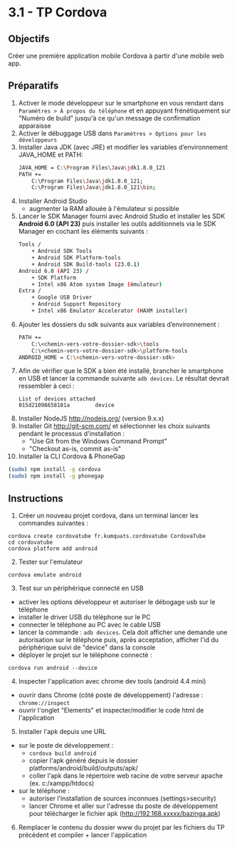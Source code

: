 # 3.1 - TP Cordova

## Objectifs
Créer une première application mobile Cordova à partir d'une mobile web app.

## Préparatifs
1. Activer le mode développeur sur le smartphone en vous rendant dans
`Paramètres > À propos du téléphone`
et en appuyant frénétiquement sur "Numéro de build" jusqu'à ce qu'un message de confirmation apparaisse
1. Activer le débuggage USB dans `Paramètres > Options pour les développeurs`
1. Installer Java JDK (avec JRE) et modifier les variables d’environnement JAVA_HOME et PATH:
    ```bash
    JAVA_HOME = C:\Program Files\Java\jdk1.8.0_121
    PATH +=
        C:\Program Files\Java\jdk1.8.0_121;
        C:\Program Files\Java\jdk1.8.0_121\bin;
    ```
1. Installer Android Studio
    + augmenter la RAM allouée à l'émulateur si possible
1. Lancer le SDK Manager fourni avec Android Studio et installer les SDK **Android 6.0 (API 23)** puis installer les outils additionnels via le SDK Manager en cochant les éléments suivants :
    ```bash
    Tools /
        + Android SDK Tools
        + Android SDK Platform-tools
        + Android SDK Build-tools (23.0.1)
    Android 6.0 (API 23) /
        + SDK Platform
        + Intel x86 Atom system Image (émulateur)
    Extra /
        + Google USB Driver
        + Android Support Repository
        + Intel x86 Emulator Accelerator (HAXM installer)
    ```
1. Ajouter les dossiers du sdk suivants aux variables d’environnement :
    ```bash
    PATH +=
        C:\<chemin-vers-votre-dossier-sdk>\tools
        C:\<chemin-vers-votre-dossier-sdk>\platform-tools
	ANDROID_HOME = C:\<chemin-vers-votre-dossier-sdk>
    ```
1. Afin de vérifier que le SDK a bien été installé, brancher le smartphone en USB et lancer la commande suivante `adb devices`. Le résultat devrait ressembler à ceci :
    ```
    List of devices attached
    015d21098658181a        device
    ```
1. Installer NodeJS http://nodejs.org/ (version 9.x.x)
1. Installer Git http://git-scm.com/ et sélectionner les choix suivants pendant le processus d'installation :
    + "Use Git from the Windows Command Prompt"
    + "Checkout as-is, commit as-is"
1. Installer la CLI Cordova & PhoneGap
```bash
(sudo) npm install -g cordova
(sudo) npm install -g phonegap
```

## Instructions
1. Créer un nouveau projet cordova, dans un terminal lancer les commandes suivantes :
```
cordova create cordovatube fr.kumquats.cordovatube CordovaTube
cd cordovatube
cordova platform add android
```

2. Tester sur l'emulateur
```
cordova emulate android
```

3. Test sur un périphérique connecté en USB
- activer les options développeur et autoriser le débogage usb sur le téléphone
- installer le driver USB du téléphone sur le PC
- connecter le téléphone au PC avec le cable USB
- lancer la commande : ```adb devices```. Cela doit afficher une demande  une autorisation sur le téléphone puis, après acceptation, afficher l'id du périphérique suivi de "device" dans la console
- déployer le projet sur le téléphone connecté :
````
cordova run android --device
````

4. Inspecter l'application avec chrome dev tools (android 4.4 mini)
- ouvrir dans Chrome (côté poste de développement) l'adresse : `chrome://inspect`
- ouvrir l'onglet "Elements" et inspecter/modifier le code html de l'application


5. Installer l'apk depuis une URL
- sur le poste de développement :
    + ```cordova build android```
    + copier l'apk généré depuis le dossier platforms/android/build/outputs/apk/
    + coller l'apk dans le répertoire web racine de votre serveur apache (ex. c:/xampp/htdocs)
- sur le téléphone :
    + autoriser l'installation de sources inconnues (settings>security)
    + lancer Chrome et aller sur l'adresse du poste de développement pour télécharger le fichier apk (http://192.168.xxxxx/bazinga.apk)

6. Remplacer le contenu du dossier www du projet par les fichiers du TP précédent et compiler + lancer l'application

